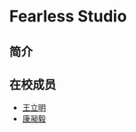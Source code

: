 # Fearless Studio 
## 简介
 
## 在校成员
+ [王立明](https://github.com/fearlessstudio/history/blob/master/2018%E6%88%90%E5%91%98/%E7%8E%8B%E7%AB%8B%E6%98%8E.md)
+ [康昶毅](https://github.com/fearlessstudio/history/blob/master/2018%E6%88%90%E5%91%98/%E5%BA%B7%E6%98%B6%E6%AF%85.md)
